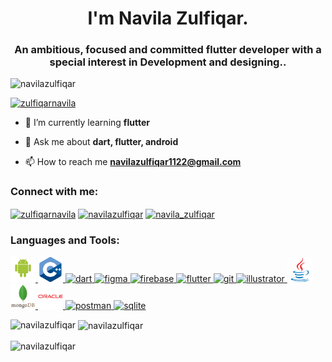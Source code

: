 <h1 align="center"> I'm Navila Zulfiqar.</h1>
<h3 align="center">An ambitious, focused and committed flutter developer with a special interest in Development and designing..</h3>

<p align="left"> <img src="https://komarev.com/ghpvc/?username=navilazulfiqar&label=Profile%20views&color=0e75b6&style=flat" alt="navilazulfiqar" /> </p>

<p align="left"> <a href="https://twitter.com/zulfiqarnavila" target="blank"><img src="https://img.shields.io/twitter/follow/zulfiqarnavila?logo=twitter&style=for-the-badge" alt="zulfiqarnavila" /></a> </p>

- 🌱 I’m currently learning **flutter**

- 💬 Ask me about **dart, flutter, android**

- 📫 How to reach me **navilazulfiqar1122@gmail.com**

<h3 align="left">Connect with me:</h3>
<p align="left">
<a href="https://twitter.com/zulfiqarnavila" target="blank"><img align="center" src="https://raw.githubusercontent.com/rahuldkjain/github-profile-readme-generator/master/src/images/icons/Social/twitter.svg" alt="zulfiqarnavila" height="30" width="40" /></a>
<a href="https://linkedin.com/in/navilazulfiqar" target="blank"><img align="center" src="https://raw.githubusercontent.com/rahuldkjain/github-profile-readme-generator/master/src/images/icons/Social/linked-in-alt.svg" alt="navilazulfiqar" height="30" width="40" /></a>
<a href="https://www.leetcode.com/navila_zulfiqar" target="blank"><img align="center" src="https://raw.githubusercontent.com/rahuldkjain/github-profile-readme-generator/master/src/images/icons/Social/leet-code.svg" alt="navila_zulfiqar" height="30" width="40" /></a>
</p>

<h3 align="left">Languages and Tools:</h3>
<p align="left"> <a href="https://developer.android.com" target="_blank" rel="noreferrer"> <img src="https://raw.githubusercontent.com/devicons/devicon/master/icons/android/android-original-wordmark.svg" alt="android" width="40" height="40"/> </a> <a href="https://www.w3schools.com/cpp/" target="_blank" rel="noreferrer"> <img src="https://raw.githubusercontent.com/devicons/devicon/master/icons/cplusplus/cplusplus-original.svg" alt="cplusplus" width="40" height="40"/> </a> <a href="https://dart.dev" target="_blank" rel="noreferrer"> <img src="https://www.vectorlogo.zone/logos/dartlang/dartlang-icon.svg" alt="dart" width="40" height="40"/> </a> <a href="https://www.figma.com/" target="_blank" rel="noreferrer"> <img src="https://www.vectorlogo.zone/logos/figma/figma-icon.svg" alt="figma" width="40" height="40"/> </a> <a href="https://firebase.google.com/" target="_blank" rel="noreferrer"> <img src="https://www.vectorlogo.zone/logos/firebase/firebase-icon.svg" alt="firebase" width="40" height="40"/> </a> <a href="https://flutter.dev" target="_blank" rel="noreferrer"> <img src="https://www.vectorlogo.zone/logos/flutterio/flutterio-icon.svg" alt="flutter" width="40" height="40"/> </a> <a href="https://git-scm.com/" target="_blank" rel="noreferrer"> <img src="https://www.vectorlogo.zone/logos/git-scm/git-scm-icon.svg" alt="git" width="40" height="40"/> </a> <a href="https://www.adobe.com/in/products/illustrator.html" target="_blank" rel="noreferrer"> <img src="https://www.vectorlogo.zone/logos/adobe_illustrator/adobe_illustrator-icon.svg" alt="illustrator" width="40" height="40"/> </a> <a href="https://www.java.com" target="_blank" rel="noreferrer"> <img src="https://raw.githubusercontent.com/devicons/devicon/master/icons/java/java-original.svg" alt="java" width="40" height="40"/> </a> <a href="https://www.mongodb.com/" target="_blank" rel="noreferrer"> <img src="https://raw.githubusercontent.com/devicons/devicon/master/icons/mongodb/mongodb-original-wordmark.svg" alt="mongodb" width="40" height="40"/> </a> <a href="https://www.oracle.com/" target="_blank" rel="noreferrer"> <img src="https://raw.githubusercontent.com/devicons/devicon/master/icons/oracle/oracle-original.svg" alt="oracle" width="40" height="40"/> </a> <a href="https://postman.com" target="_blank" rel="noreferrer"> <img src="https://www.vectorlogo.zone/logos/getpostman/getpostman-icon.svg" alt="postman" width="40" height="40"/> </a> <a href="https://www.sqlite.org/" target="_blank" rel="noreferrer"> <img src="https://www.vectorlogo.zone/logos/sqlite/sqlite-icon.svg" alt="sqlite" width="40" height="40"/> </a> </p>

<p><img align="left" src="https://github-readme-stats.vercel.app/api/top-langs?username=navilazulfiqar&show_icons=true&locale=en&layout=compact" alt="navilazulfiqar" /></p>

<p>&nbsp;<img align="center" src="https://github-readme-stats.vercel.app/api?username=navilazulfiqar&show_icons=true&locale=en" alt="navilazulfiqar" /></p>

<p><img align="center" src="https://github-readme-streak-stats.herokuapp.com/?user=navilazulfiqar&" alt="navilazulfiqar" /></p>
